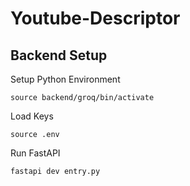 # Youtube-Descriptor

## Backend Setup

Setup Python Environment

`source backend/groq/bin/activate`

Load Keys

`source .env`

Run FastAPI

`fastapi dev entry.py`